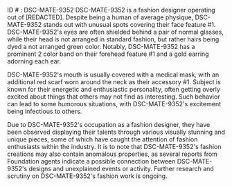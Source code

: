 ID # : DSC-MATE-9352
DSC-MATE-9352 is a fashion designer operating out of [REDACTED]. Despite being a human of average physique, DSC-MATE-9352 stands out with unusual spots covering their face feature #1. DSC-MATE-9352's eyes are often shielded behind a pair of normal glasses, while their head is not arranged in standard fashion, but rather hairs being dyed a not arranged green color. Notably, DSC-MATE-9352 has a prominent 2 color band on their forehead feature #1 and a gold earring adorning each ear. 

DSC-MATE-9352's mouth is usually covered with a medical mask, with an additional red scarf worn around the neck as their accessory #1. Subject is known for their energetic and enthusiastic personality, often getting overly excited about things that others may not find as interesting. Such behavior can lead to some humorous situations, with DSC-MATE-9352's excitement being infectious to others. 

Due to DSC-MATE-9352's occupation as a fashion designer, they have been observed displaying their talents through various visually stunning and unique pieces, some of which have caught the attention of fashion enthusiasts within the industry. It is to note that DSC-MATE-9352's fashion creations may also contain anomalous properties, as several reports from Foundation agents indicate a possible connection between DSC-MATE-9352's designs and unexplained events or activity. Further research and scrutiny on DSC-MATE-9352's fashion work is ongoing.